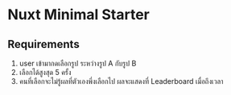 # Nuxt Minimal Starter

## Requirements
1. user เข้ามากดเลือกรูป ระหว่างรูป A กับรูป B
2. เลือกได้สูงสุด 5 ครั้ง
3. คนที่เลือกจะไม่รู้ผลที่ตัวเองพึ่งเลือกไป ผลจะแสดงที่ Leaderboard เมื่อถึงเวลา
